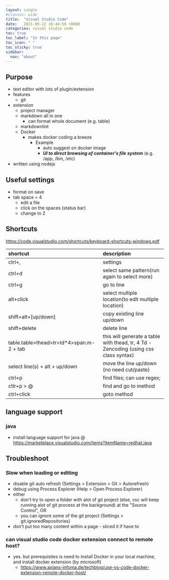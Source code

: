 ```yaml
---
layout: single
#classes: wide
title:  "Visual Studio Code"
date:   2021-09-22 16:44:50 +0800
categories: visual studio code
toc: true
toc_label: "In this page"
toc_icon: " "
toc_sticky: true
sidebar:
  nav: "about"
---
```


## Purpose

* text editor with lots of plugin/extension
* features
  * git
* extension
  * project manager
  * markdown all in one
    * can format whole document (e.g. table)
  * markdownlint
  * Docker
    * makes docker coding a breeze
      * Example
        * auto suggest on docker image
        * ***UI to direct browsing of container's file system*** (e.g. /app, /bin, /etc)
* written using nodejs

## Useful settings

* format on save
* tab space = 4
  * edit a file
  * click on the spaces (status bar)
  * change to 2

## Shortcuts

<https://code.visualstudio.com/shortcuts/keyboard-shortcuts-windows.pdf>

| shortcut                                 | description                                                                          |
| :--------------------------------------- | :----------------------------------------------------------------------------------- |
| ctrl+,                                   | settings                                                                             |
| ctrl+d                                   | select same pattern(run again to select more)                                        |
| ctrl+g                                   | go to line                                                                           |
| alt+click                                | select multiple location(to edit multiple location)                                  |
| shift+alt+[up/down]                      | copy existing line up/down                                                           |
| shift+delete                             | delete line                                                                          |
| table.table>thead>tr>td*4>span.m-2 + tab | this will generate a table with thead, tr, 4 Td - Zencoding (using css class syntax) |
| select line(s) + alt + up/down           | move the line up/down (no need cut/paste)                                            |
| ctrl+p                                   | find files; can use regex;                                                           |
| ctlr+p > @<method name>                  | find and go to method                                                                |
| ctrl+click                               | goto method                                                                          |

## language support

### java

* install language support for java @ <https://marketplace.visualstudio.com/items?itemName=redhat.java>

## Troubleshoot

### Slow when loading or editing

* disable git auto refresh (Settings > Extension > Git > Autorefresh)
* debug using Process Explorer (Help > Open Process Explorer)
* either
  * don't try to open a folder with alot of git project (else, vsc will keep running alot of git process at the background) at the "Source Control", OR
  * you can ignore some of the git project (Settings > git.ignoredRepositories)
* don't put too many content within a page - sliced it if have to

### can visual studio code docker extension connect to remote host?

* yes. but prerequisties is need to install Docker in your local machine, and install docker extension (by microsoft)
  * <https://www.axians-infoma.de/techblog/use-vs-code-docker-extension-remote-docker-host/>